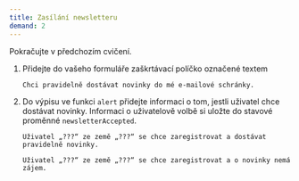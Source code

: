 ```yaml
---
title: Zasílání newsletteru
demand: 2
---
```


Pokračujte v předchozím cvičení.

1. Přidejte do vašeho formuláře zaškrtávací políčko označené textem

   ```text
   Chci pravidelně dostávat novinky do mé e-mailové schránky.
   ```

1. Do výpisu ve funkci `alert` přidejte informaci o tom, jestli uživatel chce dostávat novinky. Informaci o uživatelově volbě si uložte do stavové proměnné `newsletterAccepted`.

   ```text
   Uživatel „???“ ze země „???“ se chce zaregistrovat a dostávat pravidelně novinky.
   ```

   ```text
   Uživatel „???“ ze země „???“ se chce zaregistrovat a o novinky nemá zájem.
   ```
